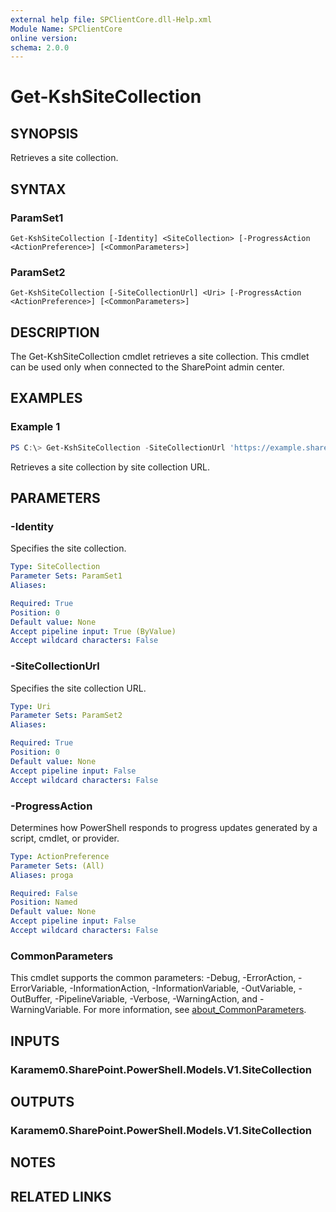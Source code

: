 ```yaml
---
external help file: SPClientCore.dll-Help.xml
Module Name: SPClientCore
online version:
schema: 2.0.0
---
```


# Get-KshSiteCollection

## SYNOPSIS
Retrieves a site collection.

## SYNTAX

### ParamSet1
```
Get-KshSiteCollection [-Identity] <SiteCollection> [-ProgressAction <ActionPreference>] [<CommonParameters>]
```

### ParamSet2
```
Get-KshSiteCollection [-SiteCollectionUrl] <Uri> [-ProgressAction <ActionPreference>] [<CommonParameters>]
```

## DESCRIPTION
The Get-KshSiteCollection cmdlet retrieves a site collection. This cmdlet can be used only when connected to the SharePoint admin center.

## EXAMPLES

### Example 1
```powershell
PS C:\> Get-KshSiteCollection -SiteCollectionUrl 'https://example.sharepoint.com/sites/hub'
```

Retrieves a site collection by site collection URL.

## PARAMETERS

### -Identity
Specifies the site collection.

```yaml
Type: SiteCollection
Parameter Sets: ParamSet1
Aliases:

Required: True
Position: 0
Default value: None
Accept pipeline input: True (ByValue)
Accept wildcard characters: False
```

### -SiteCollectionUrl
Specifies the site collection URL.

```yaml
Type: Uri
Parameter Sets: ParamSet2
Aliases:

Required: True
Position: 0
Default value: None
Accept pipeline input: False
Accept wildcard characters: False
```

### -ProgressAction
Determines how PowerShell responds to progress updates generated by a script, cmdlet, or provider.

```yaml
Type: ActionPreference
Parameter Sets: (All)
Aliases: proga

Required: False
Position: Named
Default value: None
Accept pipeline input: False
Accept wildcard characters: False
```

### CommonParameters
This cmdlet supports the common parameters: -Debug, -ErrorAction, -ErrorVariable, -InformationAction, -InformationVariable, -OutVariable, -OutBuffer, -PipelineVariable, -Verbose, -WarningAction, and -WarningVariable. For more information, see [about_CommonParameters](http://go.microsoft.com/fwlink/?LinkID=113216).

## INPUTS

### Karamem0.SharePoint.PowerShell.Models.V1.SiteCollection

## OUTPUTS

### Karamem0.SharePoint.PowerShell.Models.V1.SiteCollection

## NOTES

## RELATED LINKS
